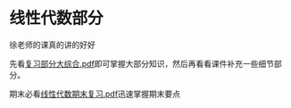# 线性代数部分
徐老师的课真的讲的好好

先看[复习部分大综合.pdf](https://gitee.com/SMBU-POLARBEAR/DoraemonLearningPocket/blob/master/%E5%A4%A7%E4%B8%80%E4%B8%8A/%E7%BA%BF%E6%80%A7%E4%BB%A3%E6%95%B0A/%E5%BE%90%E8%80%81%E5%B8%88%E7%9A%84%E8%AF%BE%E4%BB%B6/%E5%A4%8D%E4%B9%A0%E9%83%A8%E5%88%86%E5%A4%A7%E7%BB%BC%E5%90%88.pdf)即可掌握大部分知识，然后再看看课件补充一些细节部分。

期末必看[线性代数期末复习.pdf](https://gitee.com/SMBU-POLARBEAR/DoraemonLearningPocket/blob/master/%E5%A4%A7%E4%B8%80%E4%B8%8A/%E7%BA%BF%E6%80%A7%E4%BB%A3%E6%95%B0A/%E5%BE%90%E8%80%81%E5%B8%88%E7%9A%84%E8%AF%BE%E4%BB%B6/%E7%BA%BF%E6%80%A7%E4%BB%A3%E6%95%B0%E6%9C%9F%E6%9C%AB%E5%A4%8D%E4%B9%A0.pdf)迅速掌握期末要点
